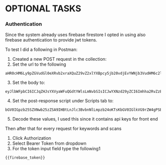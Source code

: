 # OPTIONAL TASKS

### Authentication

Since the system already uses firebase firestore I opted in using also firebase authentication to provide jwt tokens.

To test I did a following in Postman:

1.  Created a new POST request in the collection:
2.  Set the url to the following

```base64
aHR0cHM6Ly9pZGVudGl0eXRvb2xraXQuZ29vZ2xlYXBpcy5jb20vdjEvYWNjb3VudHM6c2lnbkluV2l0aFBhc3N3b3JkP2tleT1BSXphU3lBWkZIMzJfeFU0YVpfWW9COEZmVWlKTTZoWGVhb213eVk=
```

3. Set the body to:

```base64
eyJlbWFpbCI6ICJqZHJsYXVyaWFuQGdtYWlsLmNvbSIsICJwYXNzd29yZCI6Imhha2RvZzEyMzQ1IiwgInJldHVyblNlY3VyZVRva2VuIjogdHJ1ZX0=
```

4. Set the post-response script under Scripts tab to:

```base64
bGV0IGpzb25SZXNwb25zZSA9IHBtLnJlc3BvbnNlLmpzb24oKTsKbGV0IGlkVG9rZW4gPSBqc29uUmVzcG9uc2UuaWRUb2tlbjsKCnBtLmNvbGxlY3Rpb25WYXJpYWJsZXMuc2V0KCJmaXJlYmFzZV90b2tlbiIsIGlkVG9rZW4pCg==
```

5. Decode these values, I used this since it contains api keys for front end

Then after that for every request for keywords and scans

1. Click Authorization
2. Select Bearer Token from dropdown
3. For the token input field type the following1

```
{{firebase_token}}
```
